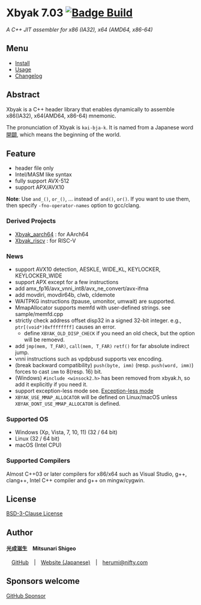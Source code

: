 
# Xbyak 7.03 [![Badge Build]][Build Status]

*A C++ JIT assembler for x86 (IA32), x64 (AMD64, x86-64)*

## Menu

- [Install]
- [Usage]
- [Changelog]

## Abstract

Xbyak is a C++ header library that enables dynamically to assemble x86(IA32), x64(AMD64, x86-64) mnemonic.

The pronunciation of Xbyak is `kəi-bja-k`.
It is named from a Japanese word [開闢](https://translate.google.com/?hl=ja&sl=ja&tl=en&text=%E9%96%8B%E9%97%A2&op=translate), which means the beginning of the world.

## Feature

- header file only
- Intel/MASM like syntax
- fully support AVX-512
- support APX/AVX10

**Note**:
Use `and_()`, `or_()`, ... instead of `and()`, `or()`.
If you want to use them, then specify `-fno-operator-names` option to gcc/clang.

### Derived Projects
- [Xbyak_aarch64](https://github.com/fujitsu/xbyak_aarch64/) : for AArch64
- [Xbyak_riscv](https://github.com/herumi/xbyak_riscv) : for RISC-V

### News

- support AVX10 detection, AESKLE, WIDE_KL, KEYLOCKER, KEYLOCKER_WIDE
- support APX except for a few instructions
- add amx_fp16/avx_vnni_int8/avx_ne_convert/avx-ifma
- add movdiri, movdir64b, clwb, cldemote
- WAITPKG instructions (tpause, umonitor, umwait) are supported.
- MmapAllocator supports memfd with user-defined strings. see sample/memfd.cpp
- strictly check address offset disp32 in a signed 32-bit integer. e.g., `ptr[(void*)0xffffffff]` causes an error.
  - define `XBYAK_OLD_DISP_CHECK` if you need an old check, but the option will be remoevd.
- add `jmp(mem, T_FAR)`, `call(mem, T_FAR)` `retf()` for far absolute indirect jump.
- vnni instructions such as vpdpbusd supports vex encoding.
- (break backward compatibility) `push(byte, imm)` (resp. `push(word, imm)`) forces to cast `imm` to 8(resp. 16) bit.
- (Windows) `#include <winsock2.h>` has been removed from xbyak.h, so add it explicitly if you need it.
- support exception-less mode see. [Exception-less mode](#exception-less-mode)
- `XBYAK_USE_MMAP_ALLOCATOR` will be defined on Linux/macOS unless `XBYAK_DONT_USE_MMAP_ALLOCATOR` is defined.

### Supported OS

- Windows (Xp, Vista, 7, 10, 11) (32 / 64 bit)
- Linux (32 / 64 bit)
- macOS (Intel CPU)

### Supported Compilers

Almost C++03 or later compilers for x86/x64 such as Visual Studio, g++, clang++, Intel C++ compiler and g++ on mingw/cygwin.

## License

[BSD-3-Clause License](http://opensource.org/licenses/BSD-3-Clause)

## Author

#### 光成滋生 Mitsunari Shigeo
 [GitHub](https://github.com/herumi) | [Website (Japanese)](http://herumi.in.coocan.jp/) | [herumi@nifty.com](mailto:herumi@nifty.com)

## Sponsors welcome
[GitHub Sponsor](https://github.com/sponsors/herumi)

<!----------------------------------------------------------------------------->

[Badge Build]: https://github.com/herumi/xbyak/actions/workflows/main.yml/badge.svg
[Build Status]: https://github.com/herumi/xbyak/actions/workflows/main.yml

[License]: COPYRIGHT

[Changelog]: doc/changelog.md
[Install]: doc/install.md
[Usage]: doc/usage.md


